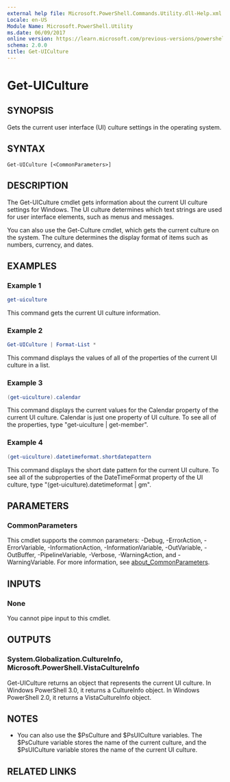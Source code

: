 ```yaml
---
external help file: Microsoft.PowerShell.Commands.Utility.dll-Help.xml
Locale: en-US
Module Name: Microsoft.PowerShell.Utility
ms.date: 06/09/2017
online version: https://learn.microsoft.com/previous-versions/powershell/module/Microsoft.PowerShell.Utility/get-uiculture?view=powershell-3.0&WT.mc_id=ps-gethelp
schema: 2.0.0
title: Get-UICulture
---
```

# Get-UICulture

## SYNOPSIS

Gets the current user interface (UI) culture settings in the operating system.

## SYNTAX

```
Get-UICulture [<CommonParameters>]
```

## DESCRIPTION

The Get-UICulture cmdlet gets information about the current UI culture settings for Windows.
The UI culture determines which text strings are used for user interface elements, such as menus and messages.

You can also use the Get-Culture cmdlet, which gets the current culture on the system.
The culture determines the display format of items such as numbers, currency, and dates.

## EXAMPLES

### Example 1

```powershell
get-uiculture
```

This command gets the current UI culture information.

### Example 2

```powershell
Get-UICulture | Format-List *
```

This command displays the values of all of the properties of the current UI culture in a list.

### Example 3

```powershell
(get-uiculture).calendar
```

This command displays the current values for the Calendar property of the current UI culture.
Calendar is just one property of UI culture.
To see all of the properties, type "get-uiculture | get-member".

### Example 4

```powershell
(get-uiculture).datetimeformat.shortdatepattern
```

This command displays the short date pattern for the current UI culture.
To see all of the subproperties of the DateTimeFormat property of the UI culture, type "(get-uiculture).datetimeformat | gm".

## PARAMETERS

### CommonParameters

This cmdlet supports the common parameters: -Debug, -ErrorAction, -ErrorVariable, -InformationAction, -InformationVariable, -OutVariable, -OutBuffer, -PipelineVariable, -Verbose, -WarningAction, and -WarningVariable. For more information, see [about_CommonParameters](https://go.microsoft.com/fwlink/?LinkID=113216).

## INPUTS

### None

You cannot pipe input to this cmdlet.

## OUTPUTS

### System.Globalization.CultureInfo, Microsoft.PowerShell.VistaCultureInfo

Get-UICulture returns an object that represents the current UI culture.
In Windows PowerShell 3.0, it returns a CultureInfo object.
In Windows PowerShell 2.0, it returns a VistaCultureInfo object.

## NOTES

- You can also use the $PsCulture and $PsUICulture variables. The $PsCulture variable stores the name of the current culture, and the $PsUICulture variable stores the name of the current UI culture.
## RELATED LINKS


